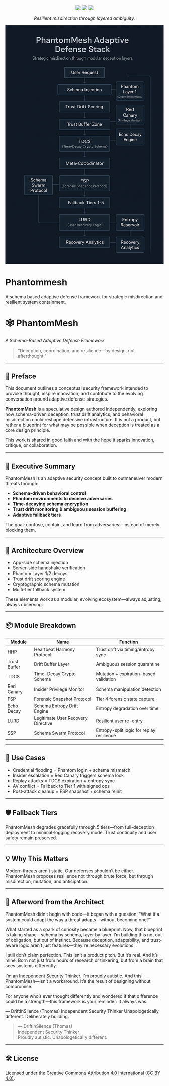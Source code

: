 <p align="center">
  <img src="https://img.shields.io/badge/Deception_Enabled-✓-purple?style=flat-square&logo=ghost" />
  <img src="https://img.shields.io/badge/Schema%20Mode-Adaptive-lightgrey?style=flat-square&logo=codesignal" />
  <img src="https://img.shields.io/badge/Trust%20Drift-Monitoring_Active-blue?style=flat-square&logo=simpleicons" />
</p>

<p align="center"><em>Resilient misdirection through layered ambiguity.</em></p>

<p align="center">
  <img src="assets/PhantomMesh.png" alt="PhantomMesh Adaptive Defense Stack" width="800"/>
</p>


# Phantommesh
A schema based adaptive defense framework for strategic misdirection and resilient system containment.

# 🕸️ PhantomMesh  
_A Schema-Based Adaptive Defense Framework_

> “Deception, coordination, and resilience—by design, not afterthought.”  

---

## 📜 Preface

This document outlines a conceptual security framework intended to provoke thought, inspire innovation, and contribute to the evolving conversation around adaptive defense strategies.

**PhantomMesh** is a speculative design authored independently, exploring how schema-driven deception, trust drift analytics, and behavioral misdirection could reshape defensive infrastructure. It is not a product, but rather a blueprint for what may be possible when deception is treated as a core design principle.

This work is shared in good faith and with the hope it sparks innovation, critique, or collaboration.

---

## 🧠 Executive Summary

PhantomMesh is an adaptive security concept built to outmaneuver modern threats through:

- **Schema-driven behavioral control**
- **Phantom environments to deceive adversaries**
- **Time-decaying schema encryption**
- **Trust drift monitoring & ambiguous session buffering**
- **Adaptive fallback tiers**

The goal: confuse, contain, and learn from adversaries—instead of merely blocking them.

---

## 🧱 Architecture Overview

- App-side schema injection
- Server-side handshake verification
- Phantom Layer 1/2 decoys
- Trust drift scoring engine
- Cryptographic schema mutation
- Multi-tier fallback system

These elements work as a modular, evolving ecosystem—always adjusting, always observing.

---

## 📦 Module Breakdown

| Module         | Name                             | Function |
|----------------|----------------------------------|----------|
| HHP            | Heartbeat Harmony Protocol        | Trust drift via timing/entropy sync |
| Trust Buffer   | Drift Buffer Layer                | Ambiguous session quarantine |
| TDCS           | Time-Decay Crypto Schema          | Mutation + expiration-based validation |
| Red Canary     | Insider Privilege Monitor         | Schema manipulation detection |
| FSP            | Forensic Snapshot Protocol        | Tier 4 forensic state capture |
| Echo Decay     | Schema Entropy Drift Engine       | Entropy degradation over time |
| LURD           | Legitimate User Recovery Directive| Resilient user re-entry |
| SSP            | Schema Swarm Protocol             | Entropy-split logic for replay resilience |

---

## 🎯 Use Cases

- Credential flooding = Phantom login + schema mismatch
- Insider escalation = Red Canary triggers schema lock
- Replay attacks = TDCS expiration + entropy sync
- AV conflict = Fallback to Tier 1 with signed ops
- Post-attack cleanup = FSP snapshot + schema reinit

---

## 🛡️ Fallback Tiers

PhantomMesh degrades gracefully through 5 tiers—from full-deception deployment to minimal-logging recovery mode. Trust continuity and user safety remain preserved.

---

## 💡 Why This Matters

Modern threats aren’t static. Our defenses shouldn’t be either. PhantomMesh proposes resilience not through brute force, but through misdirection, mutation, and anticipation.

---

## 🧾 Afterword from the Architect

PhantomMesh didn’t begin with code—it began with a question: “What if a system could adapt the way a threat adapts—without becoming one?”

What started as a spark of curiosity became a blueprint. Now, that blueprint is taking shape—schema by schema, layer by layer. I’m building this not out of obligation, but out of instinct. Because deception, adaptability, and trust-aware logic aren’t just features—they're necessary evolutions.

I still don’t claim perfection. This isn’t a product pitch. But it’s real. And it’s mine. Born not just from hours of research or tinkering, but from a brain that sees systems differently.

I’m an Independent Security Thinker. I’m proudly autistic. And this PhantomMesh—isn’t a workaround. It’s the result of designing without compromise.

For anyone who’s ever thought differently and wondered if that difference could be a strength—this framework is your reminder: It always was.

— DriftInSilence (Thomas) Independent Security Thinker Unapologetically different. Deliberately building.

> — DriftInSilence (Thomas)  
> Independent Security Thinker  
> Proudly autistic. Unapologetically different.

---

## 🛠️ License

Licensed under the [Creative Commons Attribution 4.0 International (CC BY 4.0)](https://creativecommons.org/licenses/by/4.0/).
